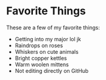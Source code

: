 # Favorite Things

These are a few of my favorite things:

- Getting into my major lol jk 
- Raindrops on roses
- Whiskers on cute animals
- Bright copper kettles
- Warm woolen mittens
- Not editing directly on GitHub
